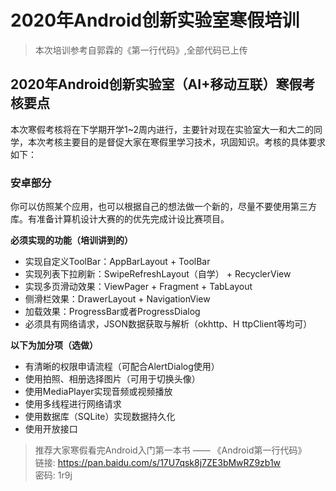 # 2020年Android创新实验室寒假培训

> 本次培训参考自郭霖的《第一行代码》,全部代码已上传

## 2020年Android创新实验室（AI+移动互联）寒假考核要点

本次寒假考核将在下学期开学1~2周内进行，主要针对现在实验室大一和大二的同学，本次考核主要目的是督促大家在寒假里学习技术，巩固知识。考核的具体要求如下：

### 安卓部分

你可以仿照某个应用，也可以根据自己的想法做一个新的，尽量不要使用第三方库。有准备计算机设计大赛的的优先完成计设比赛项目。

**必须实现的功能（培训讲到的）**

+ 实现自定义ToolBar：AppBarLayout + ToolBar
+ 实现列表下拉刷新：SwipeRefreshLayout（自学） + RecyclerView
+ 实现多页滑动效果：ViewPager + Fragment + TabLayout
+ 侧滑栏效果：DrawerLayout + NavigationView
+ 加载效果：ProgressBar或者ProgressDialog
+ 必须具有网络请求，JSON数据获取与解析（okhttp、H
ttpClient等均可）

**以下为加分项（选做）**

+ 有清晰的权限申请流程（可配合AlertDialog使用）
+ 使用拍照、相册选择图片（可用于切换头像）
+ 使用MediaPlayer实现音频或视频播放
+ 使用多线程进行网络请求
+ 使用数据库（SQLite）实现数据持久化
+ 使用开放接口

> 推荐大家寒假看完Android入门第一本书 —— 《Android第一行代码》<br>
链接: https://pan.baidu.com/s/17U7qsk8j7ZE3bMwRZ9zb1w<br>
密码: 1r9j